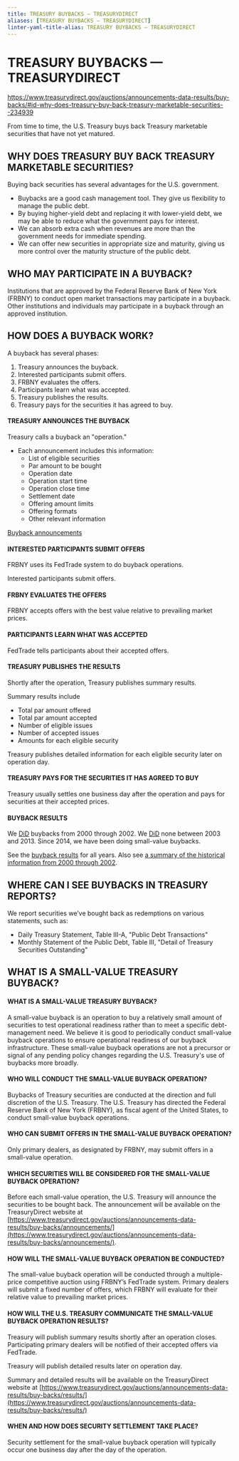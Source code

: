 ```yaml
---
title: TREASURY BUYBACKS — TREASURYDIRECT
aliases: [TREASURY BUYBACKS — TREASURYDIRECT]
linter-yaml-title-alias: TREASURY BUYBACKS — TREASURYDIRECT
---
```

# TREASURY BUYBACKS — TREASURYDIRECT

https://www.treasurydirect.gov/auctions/announcements-data-results/buy-backs/#id-why-does-treasury-buy-back-treasury-marketable-securities--234939

From time to time, the U.S. Treasury buys back Treasury marketable securities that have not yet matured.

## WHY DOES TREASURY BUY BACK TREASURY MARKETABLE SECURITIES?

Buying back securities has several advantages for the U.S. government.

- Buybacks are a good cash management tool. They give us flexibility to manage the public debt.
- By buying higher-yield debt and replacing it with lower-yield debt, we may be able to reduce what the government pays for interest.
- We can absorb extra cash when revenues are more than the government needs for immediate spending.
- We can offer new securities in appropriate size and maturity, giving us more control over the maturity structure of the public debt.

## WHO MAY PARTICIPATE IN A BUYBACK?

Institutions that are approved by the Federal Reserve Bank of New York (FRBNY) to conduct open market transactions may participate in a buyback. Other institutions and individuals may participate in a buyback through an approved institution.

## HOW DOES A BUYBACK WORK?

A buyback has several phases:

1. Treasury announces the buyback.
2. Interested participants submit offers.
3. FRBNY evaluates the offers.
4. Participants learn what was accepted.
5. Treasury publishes the results.
6. Treasury pays for the securities it has agreed to buy.

#### TREASURY ANNOUNCES THE BUYBACK

Treasury calls a buyback an "operation."

- Each announcement includes this information:
	- List of eligible securities
	- Par amount to be bought
	- Operation date
	- Operation start time
	- Operation close time
	- Settlement date
	- Offering amount limits
	- Offering formats
	- Other relevant information

[Buyback announcements](https://www.treasurydirect.gov/auctions/announcements-data-results/buy-backs/announcements/)

#### INTERESTED PARTICIPANTS SUBMIT OFFERS

FRBNY uses its FedTrade system to do buyback operations.

Interested participants submit offers.

#### FRBNY EVALUATES THE OFFERS

FRBNY accepts offers with the best value relative to prevailing market prices.

#### PARTICIPANTS LEARN WHAT WAS ACCEPTED

FedTrade tells participants about their accepted offers.

#### TREASURY PUBLISHES THE RESULTS

Shortly after the operation, Treasury publishes summary results.

Summary results include

- Total par amount offered
- Total par amount accepted
- Number of eligible issues
- Number of accepted issues
- Amounts for each eligible security

Treasury publishes detailed information for each eligible security later on operation day.

#### TREASURY PAYS FOR THE SECURITIES IT HAS AGREED TO BUY

Treasury usually settles one business day after the operation and pays for securities at their accepted prices.

#### BUYBACK RESULTS

We [DiD](Lecture%2013-%20Difference-In-Differences%20(Part%202%20Of%202).md) buybacks from 2000 through 2002. We [DiD](Lecture%2013-%20Difference-In-Differences%20(Part%202%20Of%202).md) none between 2003 and 2013. Since 2014, we have been doing small-value buybacks.

See the [buyback results](https://www.treasurydirect.gov/auctions/announcements-data-results/buy-backs/results/) for all years. Also see [a summary of the historical information from 2000 through 2002](https://www.treasurydirect.gov/auctions/announcements-data-results/buy-backs/summary/).

## WHERE CAN I SEE BUYBACKS IN TREASURY REPORTS?

We report securities we’ve bought back as redemptions on various statements, such as:

- Daily Treasury Statement, Table III-A, "Public Debt Transactions"
- Monthly Statement of the Public Debt, Table III, "Detail of Treasury Securities Outstanding"

## WHAT IS A SMALL-VALUE TREASURY BUYBACK?

#### WHAT IS A SMALL-VALUE TREASURY BUYBACK?

A small-value buyback is an operation to buy a relatively small amount of securities to test operational readiness rather than to meet a specific debt-management need. We believe it is good to periodically conduct small-value buyback operations to ensure operational readiness of our buyback infrastructure. These small-value buyback operations are not a precursor or signal of any pending policy changes regarding the U.S. Treasury's use of buybacks more broadly.

#### WHO WILL CONDUCT THE SMALL-VALUE BUYBACK OPERATION?

Buybacks of Treasury securities are conducted at the direction and full discretion of the U.S. Treasury. The U.S. Treasury has directed the Federal Reserve Bank of New York (FRBNY), as fiscal agent of the United States, to conduct small-value buyback operations.

#### WHO CAN SUBMIT OFFERS IN THE SMALL-VALUE BUYBACK OPERATION?

Only primary dealers, as designated by FRBNY, may submit offers in a small-value operation.

#### WHICH SECURITIES WILL BE CONSIDERED FOR THE SMALL-VALUE BUYBACK OPERATION?

Before each small-value operation, the U.S. Treasury will announce the securities to be bought back. The announcement will be available on the TreasuryDirect website at [https://www.treasurydirect.gov/auctions/announcements-data-results/buy-backs/announcements/](https://www.treasurydirect.gov/auctions/announcements-data-results/buy-backs/announcements/).

#### HOW WILL THE SMALL-VALUE BUYBACK OPERATION BE CONDUCTED?

The small-value buyback operation will be conducted through a multiple-price competitive auction using FRBNY’s FedTrade system. Primary dealers will submit a fixed number of offers, which FRBNY will evaluate for their relative value to prevailing market prices.

#### HOW WILL THE U.S. TREASURY COMMUNICATE THE SMALL-VALUE BUYBACK OPERATION RESULTS?

Treasury will publish summary results shortly after an operation closes. Participating primary dealers will be notified of their accepted offers via FedTrade.

Treasury will publish detailed results later on operation day.

Summary and detailed results will be available on the TreasuryDirect website at [https://www.treasurydirect.gov/auctions/announcements-data-results/buy-backs/results/](https://www.treasurydirect.gov/auctions/announcements-data-results/buy-backs/results/)

#### WHEN AND HOW DOES SECURITY SETTLEMENT TAKE PLACE?

Security settlement for the small-value buyback operation will typically occur one business day after the day of the operation.